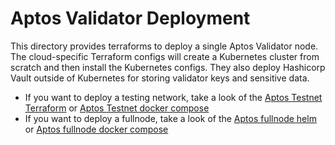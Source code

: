 Aptos Validator Deployment
=========================

This directory provides terraforms to deploy a single Aptos Validator node. The cloud-specific Terraform configs will
create a Kubernetes cluster from scratch and then install the Kubernetes configs. They also deploy Hashicorp
Vault outside of Kubernetes for storing validator keys and sensitive data.

* If you want to deploy a testing network, take a look of the [Aptos Testnet Terraform][] or [Aptos Testnet docker compose][]
* If you want to deploy a fullnode, take a look of the [Aptos fullnode helm][] or [Aptos fullnode docker compose][]


[Aptos Testnet Terraform]: ../testnet
[Aptos Testnet docker compose]: ../../docker/compose/validator-testnet
[Aptos fullnode helm]: ../helm/fullnode
[Aptos fullnode docker compose]: ../../docker/compose/public_full_node